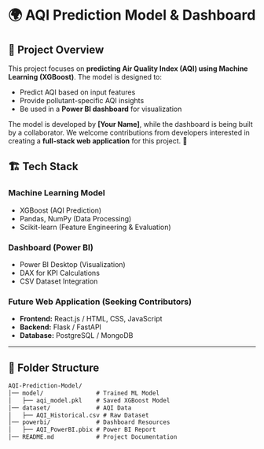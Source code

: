 # 🌍 AQI Prediction Model & Dashboard

## 📌 Project Overview
This project focuses on **predicting Air Quality Index (AQI) using Machine Learning (XGBoost)**. The model is designed to:
- Predict AQI based on input features
- Provide pollutant-specific AQI insights
- Be used in a **Power BI dashboard** for visualization

The model is developed by **[Your Name]**, while the dashboard is being built by a collaborator. We welcome contributions from developers interested in creating a **full-stack web application** for this project. 🚀

## 🏗️ Tech Stack
### **Machine Learning Model**
- XGBoost (AQI Prediction)
- Pandas, NumPy (Data Processing)
- Scikit-learn (Feature Engineering & Evaluation)

### **Dashboard (Power BI)**
- Power BI Desktop (Visualization)
- DAX for KPI Calculations
- CSV Dataset Integration

### **Future Web Application (Seeking Contributors)**
- **Frontend:** React.js / HTML, CSS, JavaScript
- **Backend:** Flask / FastAPI
- **Database:** PostgreSQL / MongoDB

---

## 📂 Folder Structure
```txt
AQI-Prediction-Model/
│── model/               # Trained ML Model
│   ├── aqi_model.pkl    # Saved XGBoost Model
│── dataset/             # AQI Data
│   ├── AQI_Historical.csv # Raw Dataset
│── powerbi/             # Dashboard Resources
│   ├── AQI_PowerBI.pbix # Power BI Report
│── README.md            # Project Documentation
